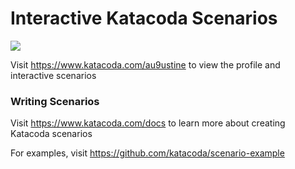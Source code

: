 # Interactive Katacoda Scenarios

[![](http://shields.katacoda.com/katacoda/au9ustine/count.svg)](https://www.katacoda.com/au9ustine "Get your profile on Katacoda.com")

Visit https://www.katacoda.com/au9ustine to view the profile and interactive scenarios

### Writing Scenarios
Visit https://www.katacoda.com/docs to learn more about creating Katacoda scenarios

For examples, visit https://github.com/katacoda/scenario-example
